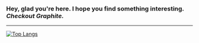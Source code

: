 ### Hey, glad  you're here. I hope you find something interesting. *Checkout Graphite.*
---
[![Top Langs](https://github-readme-stats.vercel.app/api/top-langs/?username=otdavies&layout=compact&theme=tokyonight)](https://github.com/anuraghazra/github-readme-stats)
